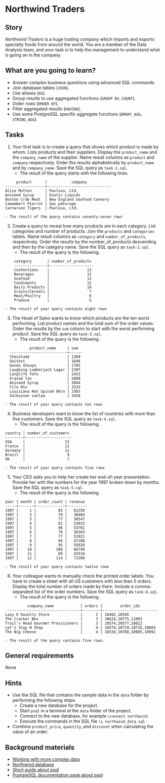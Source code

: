 # Northwind Traders

## Story

_Northwind Traders_ is a huge trading company which imports and exports
specialty foods from around the world. You are a member of the Data
Analysis team, and your task is to help the management to understand
what is going on in the company.


## What are you going to learn?

- Answer complex business questions using advanced SQL commands.
- Join database tables (`JOIN`).
- Use aliases (`AS`).
- Group results to use aggregated functions (`GROUP BY`, `COUNT`).
- Order rows (`ORDER BY`).
- Filter aggregated results (`HAVING`).
- Use some PostgreSQL specific aggregate functions (`ARRAY_AGG`, `STRING_AGG`).

## Tasks

1. Your first task is to create a query that shows which product is made by whom. Lists products and their suppliers. Display the `product_name` and the `company_name` of the supplier. Name result columns as `product` and `company` respectively. Order the results alphabetically by `product_name` and by `company_name`. Save the SQL query as `task-1.sql`.
    - The result of the query starts with the following lines.
```
     product      |           company
------------------+-----------------------------
Alice Mutton      | Pavlova, Ltd.
Aniseed Syrup     | Exotic Liquids
Boston Crab Meat  | New England Seafood Cannery
Camembert Pierrot | Gai pâturage
Carnarvon Tigers  | Pavlova, Ltd.
```
    - The result of the query contains seventy-seven rows

2. Create a query to reveal how many products are in each category. List categories and number of products. Join the `products` and `categories` tables. Name result columns as `category` and `number_of_products`, respectively. Order the results by the number_of_products descending and then by the category name. Save the SQL query as `task-2.sql`.
    - The result of the query is the following.
```
    category       | number_of_products
    ---------------+--------------------
    Confections    |                 13
    Beverages      |                 12
    Seafood        |                 12
    Condiments     |                 12
    Dairy Products |                 10
    Grains/Cereals |                  7
    Meat/Poultry   |                  6
    Produce        |                  5
```
    - The result of your query contains eight rows

3. The Head of Sales wants to know which products are the ten worst performing. List product names and the total sum of the order values. Order the results by the `sum` column to start with the worst performing product. Save the SQL query as `task-3.sql`.
    - The result of the query is the following.
```
           product_name     | sum
  --------------------------+------
  Chocolade                 | 1369
  Geitost                   | 1648
  Genen Shouyu              | 1785
  Laughing Lumberjack Lager | 2397
  Longlife Tofu             | 2433
  Gravad lax                | 2688
  Aniseed Syrup             | 3044
  Filo Mix                  | 3233
  Louisiana Hot Spiced Okra | 3383
  Valkoinen suklaa          | 3438
```
    - The result of your query contains ten rows

4. Business developers want to know the list of countries with more than five customers. Save the SQL query as `task-4.sql`.
    - The result of the query is the following.
```
country | number_of_customers
--------+---------------------
USA     |                  13
France  |                  11
Germany |                  11
Brazil  |                   9
UK      |                   7
```
    - The result of your query contains five rows

5. Your CEO asks you to help her create her end-of-year presentation. Provide her with the numbers for the year 1997 broken down by months. Save the SQL query as `task-5.sql`.
    - The result of the query is the following.
```
year | month | order_count | revenue
-----+-------+-------------+---------
1997 |     1 |          85 |   61258
1997 |     2 |          79 |   38484
1997 |     3 |          77 |   38547
1997 |     4 |          81 |   53033
1997 |     5 |          96 |   53781
1997 |     6 |          76 |   36363
1997 |     7 |          77 |   51021
1997 |     8 |          84 |   47288
1997 |     9 |          95 |   55629
1997 |    10 |         106 |   66749
1997 |    11 |          89 |   43534
1997 |    12 |         114 |   71398
```
    - The result of your query contains twelve rows

6. Your colleague wants to manually check the printed order labels. You have to create a sheet with all US customers with less than 5 orders. Display the total number of orders made by them. Include a comma-separated list of the order numbers. Save the SQL query as `task-6.sql`.
    - The result of the query is the following.
```
          company_name            | orders |        order_ids
----------------------------------+--------+-------------------------
Lazy K Kountry Store              |      2 | 10482,10545
The Cracker Box                   |      3 | 10624,10775,11003
Trail's Head Gourmet Provisioners |      3 | 10574,10577,10822
Let's Stop N Shop                 |      4 | 10579,10719,10735,10884
The Big Cheese                    |      4 | 10310,10708,10805,10992
```
    - The result of the query contains five rows.

## General requirements

None

## Hints

- Use the SQL file that contains the sample data in the `data` folder by performing the following steps.
    - Create a new database for the project.    
    - Start `psql` in a terminal at the `data` folder of the project.
    - Connect to the new database, for example `\connect northwind`.
    - Execute the commands in the SQL file `\i northwind_data.sql`.
- Combine `product_price`, `quantity`, and `discount` when calculating the value of an order.


## Background materials

- <i class="far fa-exclamation"></i> [Working with more complex data](project/curriculum/materials/pages/sql/sql-working-with-data.md)
- [Northwind database](https://www.geeksengine.com/article/northwind.html)
- <i class="far fa-book-open"></i> [Short guide about psql](http://postgresguide.com/utilities/psql.html)
- <i class="far fa-book-open"></i> [PostgreSQL documentation page about psql](https://www.postgresql.org/docs/current/app-psql.html)

